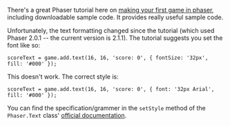 There's a great Phaser tutorial here on [making your first game in phaser](http://www.photonstorm.com/phaser/tutorial-making-your-first-phaser-game), including downloadable sample code. It provides really useful sample code.

Unfortunately, the text formatting changed since the tutorial (which used Phaser 2.0.1 -- the current version is 2.1.1). The tutorial suggests you set the font like so:

`scoreText = game.add.text(16, 16, 'score: 0', { fontSize: '32px', fill: '#000' });`

This doesn't work. The correct style is:

`scoreText = game.add.text(16, 16, 'score: 0', { font: '32px Arial', fill: '#000' });`

You can find the specification/grammer in the `setStyle` method of the `Phaser.Text` class' [official documentation](http://docs.phaser.io/Phaser.Text.html#setStyle).

